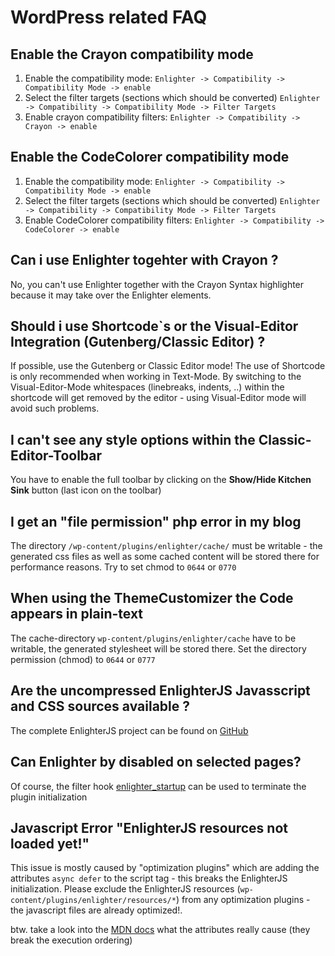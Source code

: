 WordPress related FAQ
===============================


Enable the Crayon compatibility mode
----------------------------------------

1. Enable the compatibility mode: `Enlighter -> Compatibility -> Compatibility Mode -> enable`
2. Select the filter targets (sections which should be converted) `Enlighter -> Compatibility -> Compatibility Mode -> Filter Targets`
3. Enable crayon compatibility filters: `Enlighter -> Compatibility -> Crayon -> enable`

Enable the CodeColorer compatibility mode
----------------------------------------

1. Enable the compatibility mode: `Enlighter -> Compatibility -> Compatibility Mode -> enable`
2. Select the filter targets (sections which should be converted) `Enlighter -> Compatibility -> Compatibility Mode -> Filter Targets`
3. Enable CodeColorer compatibility filters: `Enlighter -> Compatibility -> CodeColorer -> enable`

Can i use Enlighter togehter with Crayon ?
----------------------------------------

No, you can't use Enlighter together with the Crayon Syntax highlighter because it may take over the Enlighter elements.

Should i use Shortcode`s or the Visual-Editor Integration (Gutenberg/Classic Editor) ?
----------------------------------------

If possible, use the Gutenberg or Classic Editor mode! The use of Shortcode is only recommended when working in Text-Mode. By switching to the Visual-Editor-Mode whitespaces (linebreaks, indents, ..) within the shortcode will get removed by the editor - using Visual-Editor mode will avoid such problems.

I can't see any style options within the Classic-Editor-Toolbar
----------------------------------------

You have to enable the full toolbar by clicking on the **Show/Hide Kitchen Sink** button (last icon on the toolbar)

I get an "file permission" php error in my blog
----------------------------------------

The directory `/wp-content/plugins/enlighter/cache/` must be writable - the generated css files as well as some cached content will be stored there for performance reasons. Try to set chmod to `0644` or `0770`

When using the ThemeCustomizer the Code appears in plain-text
----------------------------------------

The cache-directory `wp-content/plugins/enlighter/cache` have to be writable, the generated stylesheet will be stored there. Set the directory permission (chmod) to `0644` or `0777`

Are the uncompressed EnlighterJS Javasscript and CSS sources available ?
----------------------------------------

The complete EnlighterJS project can be found on [GitHub](https://github.com/EnlighterJS/EnlighterJS "EnligherJS Project")

Can Enlighter by disabled on selected pages?
----------------------------------------

Of course, the filter hook [enlighter_startup](https://github.com/EnlighterJS/documentation/blob/master/wordpress/FilterHooks.md) can be used to terminate the plugin initialization

Javascript Error "EnlighterJS resources not loaded yet!"
----------------------------------------

This issue is mostly caused by "optimization plugins" which are adding the attributes `async defer` to the script tag - this breaks the EnlighterJS initialization.
Please exclude the EnlighterJS resources (`wp-content/plugins/enlighter/resources/*`) from any optimization plugins - the javascript files are already optimized!.

btw. take a look into the [MDN docs](https://developer.mozilla.org/en-US/docs/Web/HTML/Element/script) what the attributes really cause (they break the execution ordering)
